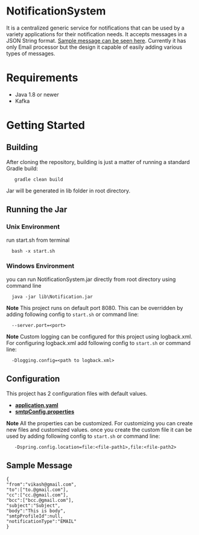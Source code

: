 # NotificationSystem

It is a centralized generic service for notifications that can be used by a variety applications for their notification needs. It accepts messages in a JSON String format. [Sample message can be seen here](#sample-message). Currently it has only Email processor but the design it capable of easily adding various types of messages.

# Requirements
  * Java 1.8 or newer
  * Kafka
  
# Getting Started
## Building
After cloning the repository, building is just a matter of running a standard Gradle build:
     
       gradle clean build
       
Jar will be generated in lib folder in root directory.

## Running the Jar
### Unix Environment
run start.sh from terminal

      bash -x start.sh
      
### Windows Environment
you can run NotificationSystem.jar directly from root directory using command line

      java -jar lib\Notification.jar
      
**Note**
This project runs on default port 8080. This can be overridden by adding following config to `start.sh` or command line: 

      --server.port=<port>
      
**Note**
Custom logging can be configured for this project using logback.xml. For configuring logback.xml add following config to `start.sh` or command line: 

      -Dlogging.config=<path to logback.xml>
      
## Configuration
This project has 2 configuration files with default values.
 * **[application.yaml](NotificationSystem/tree/master/src/main/java/resources/application-dev.yaml)**
 * **[smtpConfig.properties](NotificationSystem/tree/master/src/main/java/resources/smtpConfig.properties)**

**Note** All the properties can be customized. 
For customizing you can create new files and customized values. once you create the custom file it can be used by adding following config to `start.sh` or command line: 
       
       -Dspring.config.location=file:<file-path1>,file:<file-path2>


 ## Sample Message
    
    {
    "from":"vikash@gmail.com",
    "to":["to.@gmail.com"],
    "cc":["cc.@gmail.com"],
    "bcc":["bcc.@gmail.com"],
    "subject":"Subject",
    "body":"This is body",
    "smtpProfileId":null,
    "notificationType":"EMAIL"
    }
    
